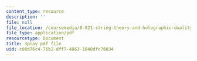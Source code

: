 ```yaml
---
content_type: resource
description: ''
file: null
file_location: /coursemedia/8-821-string-theory-and-holographic-duality-fall-2014/c00d76c476b2dff748631040dfc76834_1LEYgS8Wzsk.pdf
file_type: application/pdf
resourcetype: Document
title: 3play pdf file
uid: c00d76c4-76b2-dff7-4863-1040dfc76834
---
```

